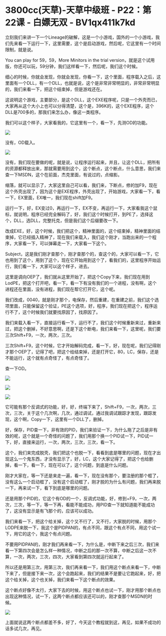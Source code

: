 # 3800cc(天草)-天草中级班 - P22：第22课 - 白嫖无双 - BV1qx411k7kd

立刻我们来讲一下一个Lineage的破解，这是一个小游戏，国外的一个小游戏，我们先来看一下运行一下，这里需要，这个是启动游戏，然后呢，它这里有一个时间限制，就是说。

You can play for 59，59，More Minitors in the trial version，就是这个试用版，你还可以玩，59分钟，我们这样看一下，然后呢，我们这个时候。

细心的时候，你就会发现，你就会发现，你看一下，这个里面，程序载入之后，这里面有一个DLL，有一个DLL，也就是说，这个是非常非常明显的，非常非常明显的，我们来看一下，把这个结束掉，但是游戏还在。

这说明这个游戏，主要部分，是这个DLL，这个EXE程序呢，只是一个外壳而已，大家再从这个大小上也可以分得清楚，这个是，396K的，这个EXE程序，这个DLL是700多的，那我们来怎么办，像这一类程序。

我们可以这个样子，大家看我的，它这里有一个，看一下，先测OD的功能。

![](img/6a57128eaed6e1116d3413aa0c3c6491_1.png)

没有，OD载入。

![](img/6a57128eaed6e1116d3413aa0c3c6491_3.png)

没有，我们现在要做的呢，就是说，让程序运行起来，并且，让这个DLL，把所有的资源都释放出来，那就需要用到这个，这个断点，这个断点，什么意思，我们来查一下MSDN，这个在前面，杰克里面，有说过的，点缩影。

缩落，就可以显示了，大家这里自己可以看，我们来，下断点，修的加F9，现在这个外壳出现了，因为这个是EXE程序，外壳出现了，开始游戏，大家看一下，看一下，EX里面，EX唯一，我们现在shift加F9。

运行一下，好，EX变过0，再运行一下，EX不变，再运行一下，大家看我这个鼠标，就说明，程序已经完全解码了，好，我们这个时候打开，到PE了，选择这个，DLL，选DLL，完整托克，但是我们这个后缀要改一下。

改成EXE，好，这个时候，我们把这个，精神里面的，这个结束掉，精神里面的结束掉，它已经插入精神了，现在我们来载入，我们这个刚才，当跑出来的一个程序，大家看一下，可以弹幕走一下，大家看一下这个。

Subject，这是我们刚才查那个，刚才查那个的，查这个的，大家可以看一下，它也用到了这个，用到了这个，现在它开始用到这个了，看我们的，这里程序开始运行，我们看一下，大家可以这个样子，进去。

这里是调向OEP了，我们就从这里开始了，把这个Copy下来，我们现在用到LodPE，把这个打开吧，看一下，看一下有没有我们的一个进程，没有啊，这个进程还在里面，没有进程，我们现在帮它打开它，这个呢。

我们改成，0040，就是刚才那个，电保存，然后重建，在重建之前，我们这个选项里面，只能保留这个验证，PE这个选项，好，程序，我们现在把这个，程序运行不了，这个时候我们就要找原因了，找原因了。

我们来载入看一下，直接运行看一下，运行不了，我们这个时候重新来过，重新来过，把这个删掉，不好意思啊，还是下这个断电，我们来看一下，这里呢，我们要三次Shift+F9，一次，两次，三次。

三次Shift+F9，这个时候，它才开始解码完成，看一下，好，现在呢，我们记得刚才那个OEP了，记得了吧，把这个给结束掉，还是打开它，80，LC，保存，还是不能运行，这个就有点奇怪了，有点奇怪了。

查一下OD。

![](img/6a57128eaed6e1116d3413aa0c3c6491_5.png)

![](img/6a57128eaed6e1116d3413aa0c3c6491_6.png)

![](img/6a57128eaed6e1116d3413aa0c3c6491_7.png)

它可能有那个反调式的功能，好，好，终端下来了，Shift+F9，一次，两次，三次，三次，关于这个几次啊，几次，通过调试，通过我调试跟踪才发现，跟踪发现，这个啊，Copy一下，这里有一个DLL了，删掉。

好，保存，PID查一下，非有效的PID，我们来验证一下，为什么拖了之后是非有效的呢，这个就是一个奇怪的问题了，我们用那个换一个PID试一下，PID试一下，好，直接来运行，一次，两次，三次，三次，看一下。

这个，我们来完成脱壳，我们把这个也脱一下，看看到底是哪里的问题，现在才出现这么一个鬼东西，才没有显示了，好，LC，这个大家记得了，把这个也给删掉，看一下，看一下，现在可以了，这个问题，到底是什么问题。

刚才大家在，等一下还是来走一遍，看一下，现在没有那个，要注册的那个框了，没有这么一个启动框了，没有这个启动框了，刚才脱的为什么有问题，我们再来脱一下，再来试一下，看下到底是哪里的问题。

还是用那个PID的，它这个有OD的一个，反调式功能，好，修到+F9，一次，两次，三次，等一下，等一下再，看能不能成功，用PID查一下就知道能不能成功了，这没有显示是有飞那个的，应该可以成功。

我们来看一下，把这个给关掉，这个又不行了，又不行，大家脱的时候，用那个LODPE来脱一下，我这个是PIDPAN的，有点不同，跟这个有点不同，用这个试一下，用它的这个，我这个有点问题。

不要用PIDPAN的，刚才我们再来看一下，为什么是，中断下来之后三次，我们来看一下第四次会是怎么样一种情况，中断之后的那一次不算，中断之后这一次不算，一次，两次，三次，四次，大家看到第四次就运行起来了。

所以还是用第三次，用第三次，我们再来看一下，我们用这个断点来看一下，中断下来了，但是接下来一次，这个会跑起来，我们的结果不是要让它跑起来，好，把这个给关掉，这个也关掉，我们来看一下这个断点的效果。

这个断点好像不太行，大家下去的时候，用这个断点也试一下，刚才用那个断点也出现这种情况，试一下，这两个断点都应该还可以的，刚才查那个MSDN的时候。



![](img/6a57128eaed6e1116d3413aa0c3c6491_9.png)

上面就说这两个断点都差不多，好了，今天这个教程就到这，再见，如果不成功的话多试几次，再见。